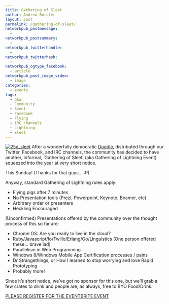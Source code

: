 ```yaml
---
title: Gathering of Sleet
author: Andrew Bolster
layout: post
permalink: /gathering-of-sleet/
networkpub_postmessage:
  - 
networkpub_postsummary:
  - 
networkpub_twitterhandle:
  - 
networkpub_twitterhash:
  - 
networkpub_ogtype_facebook:
  - article
networkpub_post_image_video:
  - image
categories:
  - events
tags:
  - aka
  - Community
  - Event
  - Facebook
  - Flying
  - IRC channels
  - Lightning
  - Sleet
---
```

<a href="http://farsetlabs.org.uk/blog/gathering-of-sleet/25d_sleet/" rel="attachment wp-att-934"><img class="alignright size-full wp-image-934" alt="25d_sleet" src="http://i0.wp.com/farsetlabs.org.uk/blog/wp-content/uploads/2012/12/25d_sleet.png?fit=256%2C256" data-recalc-dims="1" /></a>
After a wonderfully democratic [Doodle](http://doodle.com/rh4uhdhp2q4gk96c), distributed through our Twitter, Facebook, and IRC channels, the community has decided to have another, informal, &#8216;Gathering of Sleet&#8217; (aka Gathering of Lightning Event) squeezed into the year at very short notice.

This Sunday! (Thanks for that guys&#8230; :P)

Anyway, standard Gathering of Lightning rules apply:

*   <span style="line-height: 13px;">Flying pigs after 7 minutes</span>
*   No Presentation tools (Prezi, Powerpoint, Keynote, Beamer, etc)
*   Arbitrary order or presenters
*   Heckling Encouraged

(Unconfirmed) Presentations offered by the community over the thought process of this so far are:

*   <span style="line-height: 13px;">Chrome OS: Are you ready to live in the cloud?</span>
*   Ruby/Javascript/Io/Twillo/Erlang/Go/Linguistics (One person offered these&#8230; brave lad)
*   Parallelism in Web Programming
*   Windows 8/Windows Mobile App Certification processes / pains
*   Dr Strangethings, or How I learned to stop worrying and love Rapid Prototyping
*   Probably more!

Since it&#8217;s short notice, we&#8217;ve got no sponsor for this one, but we&#8217;ll grab a few crates to drink and people are, as always, free to BYO Food/Drink.

<a href="http://fsl-gos.eventbrite.com/" target="_blank">PLEASE REGISTER FOR THE EVENTBRITE EVENT</a>
